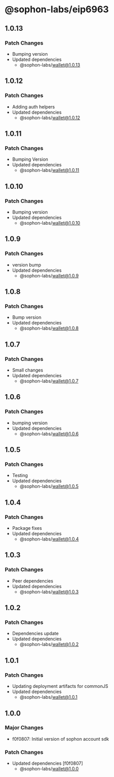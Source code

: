 # @sophon-labs/eip6963

## 1.0.13

### Patch Changes

- Bumping version
- Updated dependencies
  - @sophon-labs/wallet@1.0.13

## 1.0.12

### Patch Changes

- Adding auth helpers
- Updated dependencies
  - @sophon-labs/wallet@1.0.12

## 1.0.11

### Patch Changes

- Bumping Version
- Updated dependencies
  - @sophon-labs/wallet@1.0.11

## 1.0.10

### Patch Changes

- Bumping version
- Updated dependencies
  - @sophon-labs/wallet@1.0.10

## 1.0.9

### Patch Changes

- version bump
- Updated dependencies
  - @sophon-labs/wallet@1.0.9

## 1.0.8

### Patch Changes

- Bump version
- Updated dependencies
  - @sophon-labs/wallet@1.0.8

## 1.0.7

### Patch Changes

- Small changes
- Updated dependencies
  - @sophon-labs/wallet@1.0.7

## 1.0.6

### Patch Changes

- bumping version
- Updated dependencies
  - @sophon-labs/wallet@1.0.6

## 1.0.5

### Patch Changes

- Testing
- Updated dependencies
  - @sophon-labs/wallet@1.0.5

## 1.0.4

### Patch Changes

- Package fixes
- Updated dependencies
  - @sophon-labs/wallet@1.0.4

## 1.0.3

### Patch Changes

- Peer dependencies
- Updated dependencies
  - @sophon-labs/wallet@1.0.3

## 1.0.2

### Patch Changes

- Dependencies update
- Updated dependencies
  - @sophon-labs/wallet@1.0.2

## 1.0.1

### Patch Changes

- Updating deployment artifacts for commonJS
- Updated dependencies
  - @sophon-labs/wallet@1.0.1

## 1.0.0

### Major Changes

- f0f0807: Initial version of sophon account sdk

### Patch Changes

- Updated dependencies [f0f0807]
  - @sophon-labs/wallet@1.0.0
